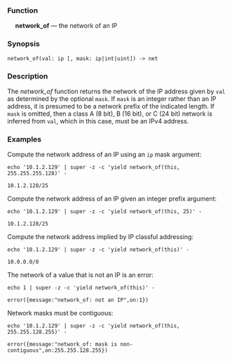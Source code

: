 ### Function

&emsp; **network_of** &mdash; the network of an IP

### Synopsis

```
network_of(val: ip [, mask: ip|int|uint]) -> net
```

### Description

The _network_of_ function returns the network of the IP address given
by `val` as determined by the optional `mask`.  If `mask` is an integer rather
than an IP address, it is presumed to be a network prefix of the indicated length.
If `mask` is omitted, then a class A (8 bit), B (16 bit), or C (24 bit)
network is inferred from `val`, which in this case, must be an IPv4 address.

### Examples

Compute the network address of an IP using an `ip` mask argument:
```mdtest-command
echo '10.1.2.129' | super -z -c 'yield network_of(this, 255.255.255.128)' -
```

```mdtest-output
10.1.2.128/25
```

Compute the network address of an IP given an integer prefix argument:
```mdtest-command
echo '10.1.2.129' | super -z -c 'yield network_of(this, 25)' -
```

```mdtest-output
10.1.2.128/25
```

Compute the network address implied by IP classful addressing:
```mdtest-command
echo '10.1.2.129' | super -z -c 'yield network_of(this)' -
```

```mdtest-output
10.0.0.0/8
```

The network of a value that is not an IP is an error:
```mdtest-command
echo 1 | super -z -c 'yield network_of(this)' -
```

```mdtest-output
error({message:"network_of: not an IP",on:1})
```

Network masks must be contiguous:
```mdtest-command
echo '10.1.2.129' | super -z -c 'yield network_of(this, 255.255.128.255)' -
```

```mdtest-output
error({message:"network_of: mask is non-contiguous",on:255.255.128.255})
```
